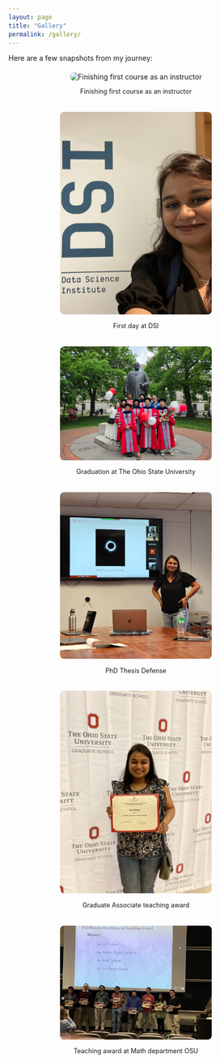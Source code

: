 ```yaml
---
layout: page
title: "Gallery"
permalink: /gallery/
---
```


Here are a few snapshots from my journey:

<div style="display: flex; flex-wrap: wrap; gap: 20px; justify-content: center; margin-top: 20px;">

  <div style="flex: 1 1 300px; max-width: 300px; text-align: center;">
    <img src="/assets/img/CCC_teaching_OH.jpg" alt="Finishing first course as an instructor" style="width: 100%; border-radius: 8px;">
    <p style="font-size: 0.9em;">Finishing first course as an instructor</p>
  </div>

  <div style="flex: 1 1 300px; max-width: 300px; text-align: center;">
    <img src="/assets/img/DSI_first_day.jpg" alt="First day at DSI" style="width: 100%; border-radius: 8px;">
    <p style="font-size: 0.9em;">First day at DSI</p>
  </div>

  <div style="flex: 1 1 300px; max-width: 300px; text-align: center;">
    <img src="/assets/img/Graduation.jpg" alt="Graduation at The Ohio State University" style="width: 100%; border-radius: 8px;">
    <p style="font-size: 0.9em;">Graduation at The Ohio State University</p>
  </div>

  <div style="flex: 1 1 300px; max-width: 300px; text-align: center;">
    <img src="/assets/img/Defense.jpg" alt="PhD Thesis Defense" style="width: 100%; border-radius: 8px;">
    <p style="font-size: 0.9em;">PhD Thesis Defense</p>
  </div>

  <div style="flex: 1 1 300px; max-width: 300px; text-align: center;">
    <img src="/assets/img/GATA.jpg" alt="Graduate Associate teaching award" style="width: 100%; border-radius: 8px;">
    <p style="font-size: 0.9em;">Graduate Associate teaching award</p>
  </div>

  <div style="flex: 1 1 300px; max-width: 300px; text-align: center;">
    <img src="/assets/img/Math_teaching_award.jpg" alt="Teaching award at Math department OSU" style="width: 100%; border-radius: 8px;">
    <p style="font-size: 0.9em;">Teaching award at Math department OSU</p>
  </div>
  

</div>
